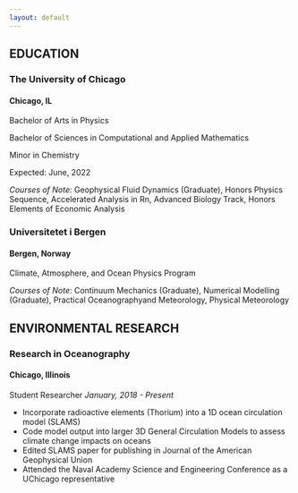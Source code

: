 ```yaml
---
layout: default
---
```


## EDUCATION

### The University of Chicago 
#### Chicago, IL 

Bachelor of Arts in Physics

Bachelor of Sciences in Computational and Applied Mathematics

Minor in Chemistry

Expected: June, 2022

*Courses of Note*: Geophysical Fluid Dynamics (Graduate), Honors Physics Sequence, Accelerated Analysis in Rn, Advanced Biology Track, Honors Elements of Economic Analysis

### Universitetet i Bergen
#### Bergen, Norway 

Climate, Atmosphere, and Ocean Physics Program

*Courses of Note*: Continuum Mechanics (Graduate), Numerical Modelling (Graduate), Practical Oceanographyand Meteorology, Physical Meteorology

## ENVIRONMENTAL RESEARCH

### Research in Oceanography 
#### Chicago, Illinois
Student Researcher 
*January, 2018 - Present*
- Incorporate radioactive elements (Thorium) into a 1D ocean circulation model (SLAMS)
- Code model output into larger 3D General Circulation Models to assess climate change impacts on oceans
- Edited SLAMS paper for publishing in Journal of the American Geophysical Union
- Attended the Naval Academy Science and Engineering Conference as a UChicago representative
